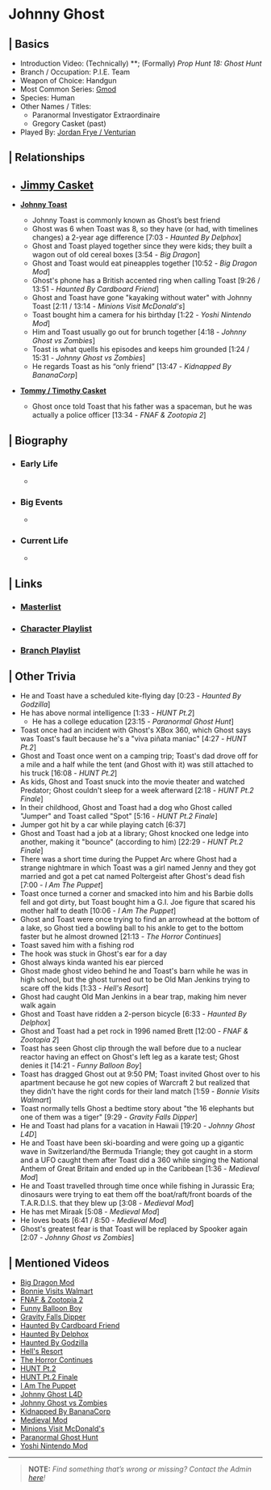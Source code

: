 # Johnny Ghost  


## | Basics  
- Introduction Video: \(Technically) **; \(Formally) *Prop Hunt 18: Ghost Hunt*  
- Branch / Occupation: P.I.E. Team  
- Weapon of Choice: Handgun  
- Most Common Series: [Gmod](6.Series/Gmod.html)  
- Species: Human  
- Other Names / Titles:   
  - Paranormal Investigator Extraordinaire  
  - Gregory Casket \(past)
- Played By: [Jordan Frye / Venturian](3.Siblings/3.1.Jordan-Frye-Venturian.html)  


## | Relationships  
- [**Jimmy Casket**](5.Characters/Jimmy_Casket.html)
  - 

- [**Johnny Toast**](5.Characters/Johnny_Toast.html)  
  - Johnny Toast is commonly known as Ghost’s best friend  
  - Ghost was 6 when Toast was 8, so they have \(or had, with timelines changes) a 2-year age difference [7:03 - *Haunted By Delphox*]
  - Ghost and Toast played together since they were kids; they built a wagon out of old cereal boxes \[3:54 - *Big Dragon*]
  - Ghost and Toast would eat pineapples together \[10:52 - *Big Dragon Mod*]
  - Ghost's phone has a British accented ring when calling Toast \[9:26 / 13:51 - *Haunted By Cardboard Friend*]
  - Ghost and Toast have gone "kayaking without water" with Johnny Toast \[2:11 / 13:14 - *Minions Visit McDonald's*]
  - Toast bought him a camera for his birthday \[1:22 - *Yoshi Nintendo Mod*]
  - Him and Toast usually go out for brunch together \[4:18 - *Johnny Ghost vs Zombies*]
  - Toast is what quells his episodes and keeps him grounded \[1:24 / 15:31 - *Johnny Ghost vs Zombies*]
  - He regards Toast as his “only friend” \[13:47 - *Kidnapped By BananaCorp*]

- [**Tommy / Timothy Casket**]()
   - Ghost once told Toast that his father was a spaceman, but he was actually a police officer \[13:34 - *FNAF & Zootopia 2*]


## | Biography  
- ### Early Life  
  -   
- ### Big Events  
  -   
- ### Current Life  
  -   


## | Links  
- ### [Masterlist]()  
- ### [Character Playlist]()  
- ### [Branch Playlist]()  


## | Other Trivia  
- He and Toast have a scheduled kite-flying day \[0:23 - *Haunted By Godzilla*]  
- He has above normal intelligence \[1:33 - *HUNT Pt.2*]
   - He has a college education \[23:15 - *Paranormal Ghost Hunt*]
- Toast once had an incident with Ghost's XBox 360, which Ghost says was Toast's fault because he's a "viva piñata maniac" \[4:27 - *HUNT Pt.2*]
- Ghost and Toast once went on a camping trip; Toast's dad drove off for a mile and a half while the tent \(and Ghost with it) was still attached to his truck \[16:08 - *HUNT Pt.2*]
- As kids, Ghost and Toast snuck into the movie theater and watched Predator; Ghost couldn't sleep for a week afterward \[2:18 - *HUNT Pt.2 Finale*]
- In their childhood, Ghost and Toast had a dog who Ghost called "Jumper" and Toast called "Spot" \[5:16 - *HUNT Pt.2 Finale*]
 - Jumper got hit by a car while playing catch \[6:37]
- Ghost and Toast had a job at a library; Ghost knocked one ledge into another, making it "bounce" \(according to him) \[22:29 - *HUNT Pt.2 Finale*]
- There was a short time during the Puppet Arc where Ghost had a strange nightmare in which Toast was a girl named Jenny and they got married and got a pet cat named Poltergeist after Ghost's dead fish \[7:00 - *I Am The Puppet*]
- Toast once turned a corner and smacked into him and his Barbie dolls fell and got dirty, but Toast bought him a G.I. Joe figure that scared his mother half to death \[10:06 - *I Am The Puppet*]
- Ghost and Toast were once trying to find an arrowhead at the bottom of a lake, so Ghost tied a bowling ball to his ankle to get to the bottom faster but he almost drowned \[21:13 - *The Horror Continues*]
 - Toast saved him with a fishing rod
 - The hook was stuck in Ghost's ear for a day
 - Ghost always kinda wanted his ear pierced
- Ghost made ghost video behind he and Toast's barn while he was in high school, but the ghost turned out to be Old Man Jenkins trying to scare off the kids \[1:33 - *Hell's Resort*]
 - Ghost had caught Old Man Jenkins in a bear trap, making him never walk again
- Ghost and Toast have ridden a 2-person bicycle \[6:33 - *Haunted By Delphox*]
- Ghost and Toast had a pet rock in 1996 named Brett \[12:00 - *FNAF & Zootopia 2*]
- Toast has seen Ghost clip through the wall before due to a nuclear reactor having an effect on Ghost's left leg as a karate test; Ghost denies it \[14:21 - *Funny Balloon Boy*]
- Toast has dragged Ghost out at 9:50 PM; Toast invited Ghost over to his apartment because he got new copies of Warcraft 2 but realized that they didn't have the right cords for their land match \[1:59 - *Bonnie Visits Walmart*]
- Toast normally tells Ghost a bedtime story about "the 16 elephants but one of them was a tiger" \[9:29 - *Gravity Falls Dipper*]
- He and Toast had plans for a vacation in Hawaii \[19:20 - *Johnny Ghost L4D*]
- He and Toast have been ski-boarding and were going up a gigantic wave in Switzerland/the Bermuda Triangle; they got caught in a storm and a UFO caught them after Toast did a 360 while singing the National Anthem of Great Britain and ended up in the Caribbean \[1:36 - *Medieval Mod*]
- He and Toast travelled through time once while fishing in Jurassic Era; dinosaurs were trying to eat them off the boat/raft/front boards of the T.A.R.D.I.S. that they blew up \[3:08 - *Medieval Mod*]
- He has met Miraak \[5:08 - *Medieval Mod*]
- He loves boats \[6:41 / 8:50 - *Medieval Mod*]
- Ghost's greatest fear is that Toast will be replaced by Spooker again \[2:07 - *Johnny Ghost vs Zombies*]
  

## | Mentioned Videos
- [Big Dragon Mod](https://youtu.be/nkWX5eoDSEk)
- [Bonnie Visits Walmart](https://youtu.be/CDd5-Sow97g)
- [FNAF & Zootopia 2](https://youtu.be/QIj9VgYm2Og)
- [Funny Balloon Boy](https://youtu.be/EnoiRkmE1y8)
- [Gravity Falls Dipper](https://youtu.be/1_W8aGKltEI)
- [Haunted By Cardboard Friend](https://youtu.be/jG3Iarj08BQ)
- [Haunted By Delphox](https://youtu.be/gVmjfDiJ184)
- [Haunted By Godzilla](https://youtu.be/BehxBDbUJlI)
- [Hell's Resort](https://youtu.be/mqVWhWEK2AQ)
- [The Horror Continues](https://youtu.be/YSmqZ0T6Enk)
- [HUNT Pt.2](https://youtu.be/Q_iwzgwlbwg)
- [HUNT Pt.2 Finale](https://youtu.be/nNLNxjfItLU)
- [I Am The Puppet](https://youtu.be/NuONWZ-LDQ0)
- [Johnny Ghost L4D](https://youtu.be/u4msj3CN7yI)
- [Johnny Ghost vs Zombies](https://youtu.be/ZZi4QOcKkno)
- [Kidnapped By BananaCorp](https://youtu.be/wt_kHMmAnTQ)
- [Medieval Mod](https://youtu.be/C9Gvs-3MxNY)
- [Minions Visit McDonald's](https://youtu.be/Yk0RNCWNQKY)
- [Paranormal Ghost Hunt](https://youtu.be/VEq4ggHacoU)
- [Yoshi Nintendo Mod](https://youtu.be/ptihpSu4vcY)

----

> **NOTE:** *Find something that’s wrong or missing? Contact the Admin [here](./chapter_2.html)!*